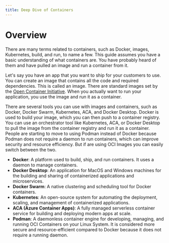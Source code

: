 ```yaml
---
title: Deep Dive of Containers 
---
```

# Overview

There are many terms related to containers, such as Docker, images, Kubernetes, build, and run, to name a few. This guide assumes you have a basic understanding of what containers are. You have probably heard of them and have pulled an image and run a container from it.

Let's say you have an app that you want to ship for your customers to use. You can create an image that contains all the code and required dependencies. This is called an image. There are standard images set by the [Open Container Initiative](https://opencontainers.org/). When you actually want to run your application, you use the image and run it as a container.


There are several tools you can use with images and containers, such as Docker, Docker Swarm, Kubernetes, ACA, and Docker Desktop. Docker is used to build your image, which you can then push to a container registry. You can use an orchestrator tool like Kubernetes, ACA, or Docker Desktop to pull the image from the container registry and run it as a container. People are starting to move to using Podman instead of Docker because Podman does not require a daemon to run containers, which can improve security and resource efficiency. But if are using OCI Images you can easily switch between the two.

* **Docker**: A platform used to build, ship, and run containers. It uses a daemon to manage containers.
* **Docker Desktop**: An application for MacOS and Windows machines for the building and sharing of containerized applications and microservices.
* **Docker Swarm**: A native clustering and scheduling tool for Docker containers.
* **Kubernetes**: An open-source system for automating the deployment, scaling, and management of containerized applications.
* **ACA (Azure Container Apps)**: A fully managed serverless container service for building and deploying modern apps at scale.
* **Podman**: A daemonless container engine for developing, managing, and running OCI Containers on your Linux System. It is considered more secure and resource-efficient compared to Docker because it does not require a running daemon.